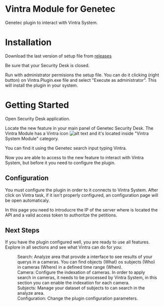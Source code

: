 # Vintra Module for Genetec

Genetec plugin to interact with Vintra System. 

# Installation

Download the last version of setup file from [releases](https://github.com/Vintra/FulcrumAI-Genetec/releases)

Be sure that your Security Desk is closed.

Run with administrator permisions the setup file. You can do it clicking (right button) on Vintra.Plugin.exe file and select "Execute as administrator". This will install the plugin in your system.

# Getting Started


Open Security Desk application.

Locate the new feature in your main panel of Genetec Security Desk. The Vintra Module has a Vintra icon ![alt text](https://github.com/Vintra/genetec-plugin/blob/master/VintraModule/Resources/logo16.png "Vintra Logo") and it's located inside "Vintra System Module" category.

You can find it using the Genetec search input typing Vintra.

Now you are able to access to the new feature to interact with Vintra System, but before it you need to configure the plugin.

## Configuration 

You must configure the plugin in order to it connects to Vintra System. After click on Vintra task, if it isn't properly configured, an configuration page will be open automaticaly.

In this page you need to introducre the IP of the server where is located the API and a valid access token to authoritze the petitions.

## Next Steps

If you have the plugin configured well, you are ready to use all features. Explore in all sections and see what Vintra can do for you:

<dl>
    <dd>Search: Analyze area that provide a interface to see results of your querys in a cameras. You can find objects (What) os subjects (Who) in cameras (Where) in a defined time range (When).</dd>
    <dd>Camera: Configure the indexation of cameras. In order to apply search in cameras, it needs to be processed by Vintra System, in this section you can enable the indexation for each camera.</dd>
    <dd>Subjects: Manage your dataset of subjects to can search in the analyze area.</dd>
    <dd>Configuration: Change the plugin configuration parameters.</dd>
</dl>

